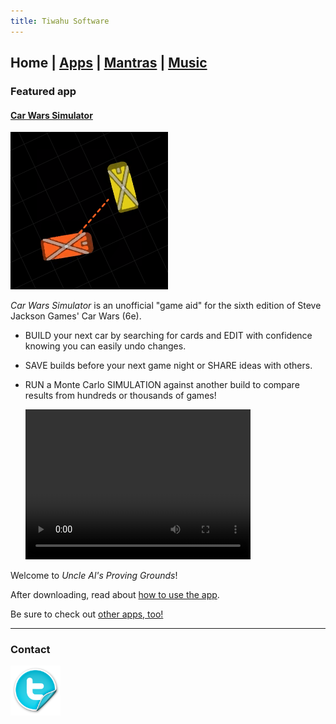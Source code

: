 ```yaml
---
title: Tiwahu Software
---
```


## Home | [Apps] | [Mantras] | [Music]

### Featured app

#### [Car Wars Simulator]

[![Car Wars Simulator][cw-img]](./apps/cw-sim)

*Car Wars Simulator* is an unofficial "game aid" for the sixth edition of Steve Jackson Games' Car Wars (6e).

- BUILD your next car by searching for cards and EDIT with confidence knowing you can easily undo changes.
- SAVE builds before your next game night or SHARE ideas with others.
- RUN a Monte Carlo SIMULATION against another build to compare results from hundreds or thousands of games!

  <video width="360" height="240" controls>
    <source src="/img/cw-sim/example-sim-x4-3x3.mp4" type="video/mp4">
    <p>
      Your browser doesn't support HTML video, but you can <a href="/img/cw-sim/example-sim-x4-3x3.mp4">download the video</a> instead.
    </p>
  </video>

Welcome to *Uncle Al's Proving Grounds*!

<script type="module" src="https://get.microsoft.com/badge/ms-store-badge.bundled.js"></script>
<ms-store-badge
    productid="9N6PZZ197256"
    window-mode="full"
    animation="on">
</ms-store-badge>

After downloading, read about [how to use the app][car wars simulator ui].

Be sure to check out [other apps, too!][apps]

----

### Contact

[<img src="img/twitter-icon-252x252.png" width="80" height="80" title="@tiwahu" />](https://x.com/tiwahu/)


[apps]: /apps/index.md
[mantras]: /mantras/index.md
[music]: /music/index.md

[llama music]: /apps/llama-music/index.md
[llama music features]: /apps/llama-music/index.md#feature-highlights
[car wars simulator]: /apps/cw-sim/index.md
[car wars simulator ui]: /apps/cw-sim/index.md#user-interface
[lma-legacy]: /apps/live-music-access/index.md
[link-etree]: https://archive.org/details/etree/
[link-store-lma]: https://www.microsoft.com/store/apps/9WZDNCRDCNJT
[link-store-lma-legacy]: https://www.microsoft.com/store/apps/9WZDNCRDCNJX
[cw-img]: /img/cw-sim-252x252.png
